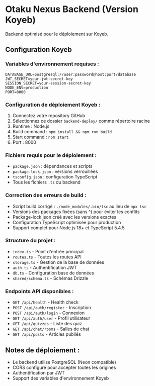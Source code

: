 # Otaku Nexus Backend (Version Koyeb)

Backend optimisé pour le déploiement sur Koyeb.

## Configuration Koyeb

### Variables d'environnement requises :
```
DATABASE_URL=postgresql://user:password@host:port/database
JWT_SECRET=your-jwt-secret-key
SESSION_SECRET=your-session-secret-key
NODE_ENV=production
PORT=8000
```

### Configuration de déploiement Koyeb :
1. Connectez votre repository GitHub
2. Sélectionnez ce dossier `backend-deploy/` comme répertoire racine
3. Runtime : Node.js
4. Build command : `npm install && npm run build`
5. Start command : `npm start`
6. Port : 8000

### Fichiers requis pour le déploiement :
- `package.json` : dépendances et scripts
- `package-lock.json` : versions verrouillées
- `tsconfig.json` : configuration TypeScript
- Tous les fichiers `.ts` du backend

### Correction des erreurs de build :
- Script build corrigé : `./node_modules/.bin/tsc` au lieu de `npx tsc`
- Versions des packages fixées (sans ^) pour éviter les conflits
- Package-lock.json créé avec les versions exactes
- Configuration TypeScript optimisée pour production
- Support complet pour Node.js 18+ et TypeScript 5.4.5

### Structure du projet :
- `index.ts` - Point d'entrée principal
- `routes.ts` - Toutes les routes API
- `storage.ts` - Gestion de la base de données
- `auth.ts` - Authentification JWT
- `db.ts` - Configuration base de données
- `shared/schema.ts` - Schémas Drizzle

### Endpoints API disponibles :
- `GET /api/health` - Health check
- `POST /api/auth/register` - Inscription
- `POST /api/auth/login` - Connexion
- `GET /api/auth/user` - Profil utilisateur
- `GET /api/quizzes` - Liste des quiz
- `GET /api/chat/rooms` - Salles de chat
- `GET /api/posts` - Articles publiés

## Notes de déploiement :
- Le backend utilise PostgreSQL (Neon compatible)
- CORS configuré pour accepter toutes les origines
- Authentification par JWT
- Support des variables d'environnement Koyeb